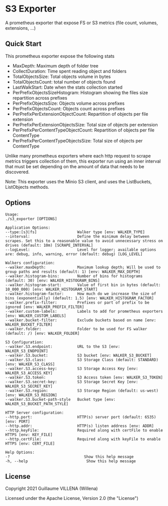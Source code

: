 # S3 Exporter

A prometheus exporter that expose FS or S3 metrics (file count, volumes, extensions, ...)

## Quick Start

This prometheus exporter expose the following stats

- MaxDepth: Maximum depth of folder tree
- CollectDuration: Time spent reading object and folders
- TotalObjectsSize: Total objects volume in bytes
- TotalObjectsCount: total number of objects found
- LastWalkStart: Date when the stats collection started
- PerPrefixObjectsSizeHistogram: Histogram showing the files size repartition across prefixes
- PerPrefixObjectsSize: Objects volume across prefixes
- PerPrefixObjectsCount: Objects count across prefixes
- PerPrefixPerExtensionObjectCount: Repartition of objects per file extension
- PerPrefixPerExtensionObjectsSize: Total size of objects per extension
- PerPrefixPerContentTypeObjectCount: Repartition of objects per file ContentType
- PerPrefixPerContentTypeObjectsSize: Total size of objects per ContentType

Unlike many prometheus exporters where each http request to scrape metrics triggers collection of them, 
this exporter run using an inner interval that must be set depending on the amount of data that needs to be discovered.

Note: This exporter uses the Minio S3 client, and uses the ListBuckets, ListObjects methods. 

## Options

```
Usage:
./s3_exporter [OPTIONS]

Application Options:
--type:[s3|fs]                  Walker type [env: WALKER_TYPE]
--interval:                     Define the minimum delay between scrapes. Set this to a reasonable value to avoid unnecessary stress on drives (default: 10m) [SCRAPE_INTERVAL]
--logLevel:                     Level for logger; available options are: debug, info, warning, error (default: debug) [LOG_LEVEL]

Walkers configuration:
--walker.maxDepth:              Maximum lookup depth; Will be used to group paths and results (default: 1) [env: WALKER_MAX_DEPTH]
--walker.histogram-bins:        Number of bins for histograms (default: 30) [env: WALKER_HISTOGRAM_BINS]
--walker.histogram-start:       Value of first bin in bytes (default: 10_000_000) [env: WALKER_HISTOGRAM_START]
--walker.histogram-factor:      How much do we increase the size of bins (exponentially) (default: 1.5) [env: WALKER_HISTOGRAM_FACTOR]
--walker.prefix-filter:         Prefixes or part of prefix to be ignored [env: WALKER_PREFIX_FILTER]
--walker.custom-labels:         Labels to add for prometheus exporters [env: WALKER_CUSTOM_LABELS]
--walker.bucket-filter:         Exclude buckets based on name [env: WALKER_BUCKET_FILTER]
--walker.folder:                Folder to be used for FS walker (default: /) [env: WALKER_FOLDER]

S3 Configuration:
--walker.S3.endpoint:           URL to the S3 [env: WALKER_S3_ENDPOINT]
--walker.S3.bucket:             S3 bucket [env: WALKER_S3_BUCKET]
--walker.S3.class:              S3 Storage Class (default: STANDARD) [env: WALKER_S3_CLASS]
--walker.S3.access-key:         S3 Storage Access Key [env: WALKER_S3_ACCESS_KEY]
--walker.S3.token:              S3 Access token [env: WALKER_S3_TOKEN]
--walker.S3.secret-key:         S3 Storage Secret Key [env: WALKER_S3_SECRET_KEY]
--walker.S3.region:             S3 Storage Region (default: us-west) [env: WALKER_S3_REGION]
--walker.S3.bucket-path-style   Bucket type [env: WALKER_S3_BUCKET_PATH_STYLE]

HTTP Server configuration:
--http.port:                    HTTP(s) server port (default: 6535) [env: PORT]
--http.addr:                    HTTP(s) listen address [env: ADDR]
--http.keyFile:                 Required along with certFile to enable HTTPS [env: KEY_FILE]
--http.certFile:                Required along with keyFile to enable HTTPS [env: CERT_FILE]

Help Options:
-?                                 Show this help message
-h, --help                          Show this help message
```

## License

Copyright 2021 Guillaume VILLENA (Willena)

Licensed under the Apache License, Version 2.0 (the "License")